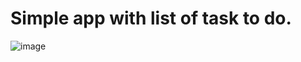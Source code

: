 # Simple app with list of task to do. 


![image](https://user-images.githubusercontent.com/55100957/109973569-d9a2f080-7cf8-11eb-9e89-00ef44326241.png)

